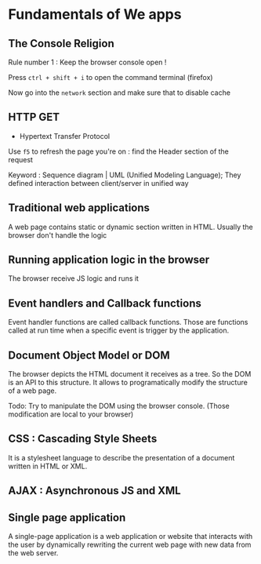 # Fundamentals of We apps

## The Console Religion

Rule number 1 : Keep the browser console open !

Press `ctrl + shift + i` to open the command terminal (firefox)

Now go into the `network` section and make sure that to disable cache

##  HTTP GET

* Hypertext Transfer Protocol

Use `f5` to refresh the page you're on : find the Header section of the request

Keyword : Sequence diagram | UML (Unified Modeling Language); They defined interaction between client/server in unified way

## Traditional web applications

A web page contains static or dynamic section written in HTML. Usually the browser don't handle the logic

## Running application logic in the browser

The browser receive JS logic and runs it

## Event handlers and Callback functions

Event handler functions are called callback functions. Those are functions called at run time when a specific event is trigger by the application.

## Document Object Model or DOM

The browser depicts the HTML document it receives as a tree. So the DOM is an API to this structure. It allows to programatically modify the structure of a web page. 


Todo: Try to manipulate the DOM using the browser console. (Those modification are local to your browser)

## CSS : Cascading Style Sheets

It is a stylesheet language to describe the presentation of a document written in HTML or XML.

## AJAX : Asynchronous JS and XML

## Single page application

A single-page application is a web application or website that interacts with the user by dynamically rewriting the current web page with new data from the web server.
